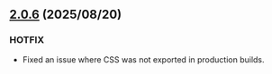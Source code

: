 ## [2.0.6](https://github.com/reiji1020/ccl-component-kit4svelte/compare/2.0.5...2.0.6) (2025/08/20)

### HOTFIX

- Fixed an issue where CSS was not exported in production builds.